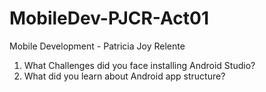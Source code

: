 # MobileDev-PJCR-Act01
Mobile Development - Patricia Joy Relente

1. What Challenges did you face installing Android Studio?
2. What did you learn about Android app structure?
